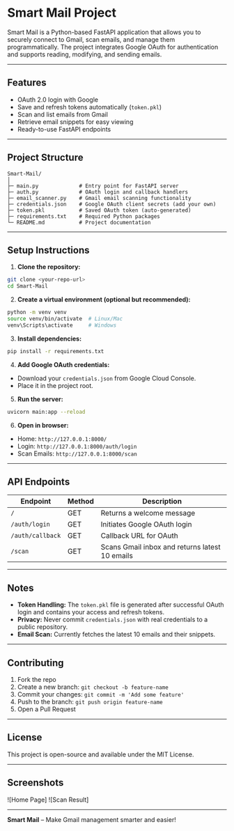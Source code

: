 # Smart Mail Project

Smart Mail is a Python-based FastAPI application that allows you to securely connect to Gmail, scan emails, and manage them programmatically. The project integrates Google OAuth for authentication and supports reading, modifying, and sending emails.

---

## Features

* OAuth 2.0 login with Google
* Save and refresh tokens automatically (`token.pkl`)
* Scan and list emails from Gmail
* Retrieve email snippets for easy viewing
* Ready-to-use FastAPI endpoints

---

## Project Structure

```
Smart-Mail/
│
├─ main.py             # Entry point for FastAPI server
├─ auth.py             # OAuth login and callback handlers
├─ email_scanner.py    # Gmail email scanning functionality
├─ credentials.json    # Google OAuth client secrets (add your own)
├─ token.pkl           # Saved OAuth token (auto-generated)
├─ requirements.txt    # Required Python packages
└─ README.md           # Project documentation
```

---

## Setup Instructions

1. **Clone the repository:**

```bash
git clone <your-repo-url>
cd Smart-Mail
```

2. **Create a virtual environment (optional but recommended):**

```bash
python -m venv venv
source venv/bin/activate  # Linux/Mac
venv\Scripts\activate     # Windows
```

3. **Install dependencies:**

```bash
pip install -r requirements.txt
```

4. **Add Google OAuth credentials:**

* Download your `credentials.json` from Google Cloud Console.
* Place it in the project root.

5. **Run the server:**

```bash
uvicorn main:app --reload
```

6. **Open in browser:**

* Home: `http://127.0.0.1:8000/`
* Login: `http://127.0.0.1:8000/auth/login`
* Scan Emails: `http://127.0.0.1:8000/scan`

---

## API Endpoints

| Endpoint         | Method | Description                                    |
| ---------------- | ------ | ---------------------------------------------- |
| `/`              | GET    | Returns a welcome message                      |
| `/auth/login`    | GET    | Initiates Google OAuth login                   |
| `/auth/callback` | GET    | Callback URL for OAuth                         |
| `/scan`          | GET    | Scans Gmail inbox and returns latest 10 emails |

---

## Notes

* **Token Handling:** The `token.pkl` file is generated after successful OAuth login and contains your access and refresh tokens.
* **Privacy:** Never commit `credentials.json` with real credentials to a public repository.
* **Email Scan:** Currently fetches the latest 10 emails and their snippets.

---

## Contributing

1. Fork the repo
2. Create a new branch: `git checkout -b feature-name`
3. Commit your changes: `git commit -m 'Add some feature'`
4. Push to the branch: `git push origin feature-name`
5. Open a Pull Request

---

## License

This project is open-source and available under the MIT License.

---

## Screenshots

![Home Page]
![Scan Result]

---

**Smart Mail** – Make Gmail management smarter and easier!
